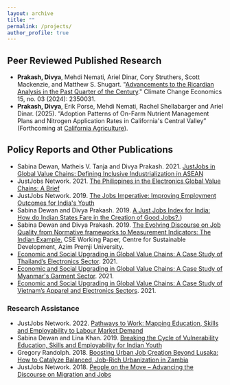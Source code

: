 ```yaml
---
layout: archive
title: ""
permalink: /projects/
author_profile: true
---
```


## Peer Reviewed Published Research

* **Prakash, Divya**, Mehdi Nemati, Ariel Dinar, Cory Struthers, Scott Mackenzie, and Matthew S. Shugart. "[Advancements to the Ricardian Analysis in the Past Quarter of the Century](https://www.worldscientific.com/doi/abs/10.1142/S2010007823500318?srsltid=AfmBOorqQxO-nCH3FJ1KS-l8MG4AYhe5OxFPvUhNDdCzvTaDg4z5vtz9)." Climate Change Economics 15, no. 03 (2024): 2350031.
* **Prakash, Divya**, Erik Porse, Mehdi Nemati, Rachel Shellabarger and Ariel Dinar. (2025). “Adoption Patterns of On-Farm Nutrient Management Plans and Nitrogen Application Rates in California's Central Valley” (Forthcoming at [California Agriculture](https://californiaagriculture.org/)).

## Policy Reports and Other Publications

*	Sabina Dewan, Matheis V. Tanja and Divya Prakash. 2021. [JustJobs in Global Value Chains: Defining Inclusive Industrialization in ASEAN](/files/2021_GVC_Report.pdf)
*	JustJobs Network. 2021. [The Philippines in the Electronics Global Value Chains: A Brief](/files/2021_Philippines_Brief.pdf)
*	JustJobs Network. 2019. [The Jobs Imperative: Improving Employment Outcomes for India's Youth](/files/2019_MSDF.pdf)
*	Sabina Dewan and Divya Prakash. 2019. [A Just Jobs Index for India: How do Indian States Fare in the Creation of Good Jobs?.](/files/2019_JJI.pdf))
*	Sabina Dewan and Divya Prakash. 2019. [The Evolving Discourse on Job Quality from Normative frameworks to Measurement Indicators: The Indian Example.](/files/2019_CSE_Dewan_Prakash_Job_Quality.pdf) CSE Working Paper, Centre for Sustainable Development, Azim Premji University.
* [Economic and Social Upgrading in Global Value Chains: A Case Study of Thailand’s Electronics Sector](/files/2021_GVC_Thailand.pdf). 2021.
* [Economic and Social Upgrading in Global Value Chains: A Case Study of Myanmar's Garment Sector](/files/2021_GVC_Myanmar.pdf). 2021.
* [Economic and Social Upgrading in Global Value Chains: A Case Study of Vietnam’s Apparel and Electronics Sectors](/files/2020_Vietnam.pdf). 2021.
  
### Research Assistance
* JustJobs Network. 2022. [Pathways to Work: Mapping Education, Skills and Employability to Labour Market Demand](/files/2022_pathways-to-work.pdf)
* Sabina Dewan and Lina Khan. 2019. [Breaking the Cycle of Vulnerability Education, Skills and Employability for Indian Youth](/files/2019_UNICEF_Report.pdf)
* Gregory Randolph. 2018. [Boosting Urban Job Creation Beyond Lusaka: How to Catalyze Balanced, Job-Rich Urbanization in Zambia](/files/2018_Zambia.pdf)
* JustJobs Network. 2018. [People on the Move – Advancing the Discourse on Migration and Jobs](/files/2018_peopleonthemove.pdf)
